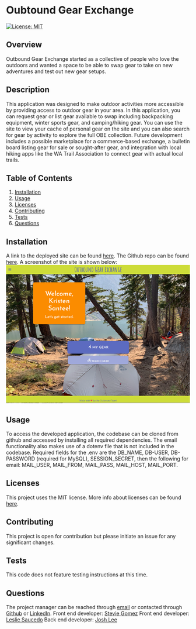 # Oubtound Gear Exchange

[![License: MIT](https://img.shields.io/badge/License-MIT-yellow.svg)](https://opensource.org/licenses/MIT)

## Overview
Outbound Gear Exchange started as a collective of people who love the outdoors and wanted a space to be able to swap gear to take on new adventures and test out new gear setups. 

## Description
This application was designed to make outdoor activities more accessible by providing access to outdoor gear in your area. In this application, you can request gear or list gear available to swap including backpacking equipment, winter sports gear, and camping/hiking gear. You can use the site to view your cache of personal gear on the site and you can also search for gear by activity to explore the full OBE collection. Future development includes a possible marketplace for a commerce-based exchange, a bulletin board listing gear for sale or sought-after gear, and integration with local hiking apps like the WA Trail Association to connect gear with actual local trails. 

## Table of Contents

1. [Installation](#installation)
2. [Usage](#usage)
3. [Licenses](#licenses)
4. [Contributing](#contributing)
5. [Tests](#tests)
6. [Questions](#questions)

## Installation
A link to the deployed site can be found [here](https://outbound-gear-exchange.herokuapp.com/). The Github repo can be found [here](https://github.com/jlee12297/Outbound-Gear-Exchange). A screenshot of the site is shown below: 
![screenshot of deployed site for Oubtound Gear Exchange](./images/Screenshot.png)

## Usage
To access the developed application, the codebase can be cloned from github and accessed by installing all required dependencies. The email functionality also makes use of a dotenv file that is not included in the codebase. Required fields for the .env are the DB_NAME, DB-USER, DB-PASSWORD (required for MySQL), SESSION_SECRET, then the following for email: MAIL_USER, MAIL_FROM, MAIL_PASS, MAIL_HOST, MAIL_PORT.

## Licenses
This project uses the MIT license. More info about licenses can be found [here](https://choosealicense.com/).


## Contributing
This project is open for contribution but please initiate an issue for any significant changes. 

## Tests
This code does not feature testing instructions at this time.

## Questions
The project manager can be reached through [email](kristen.l.santee@gmail.com) or contacted through [Github](https://github.com/kristensantee) or [LinkedIn](https://linkedin.com/in/kristen-santee).
Front end developer: [Stevie Gomez](https://github.com/smariagomez)
Front end developer: [Leslie Saucedo](https://github.com/leslie310)
Back end developer: [Josh Lee](https://github.com/jlee12297)
